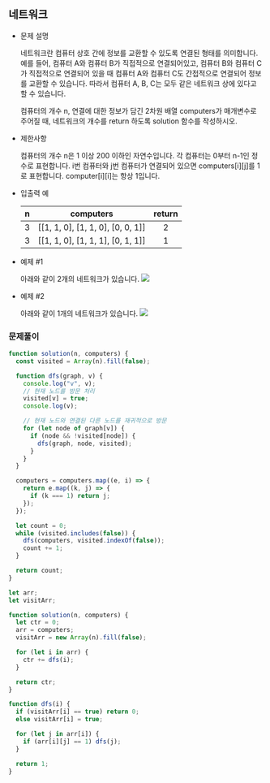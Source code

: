## 네트워크

- 문제 설명

  네트워크란 컴퓨터 상호 간에 정보를 교환할 수 있도록 연결된 형태를 의미합니다. 예를 들어, 컴퓨터 A와 컴퓨터 B가 직접적으로 연결되어있고, 컴퓨터 B와 컴퓨터 C가 직접적으로 연결되어 있을 때 컴퓨터 A와 컴퓨터 C도 간접적으로 연결되어 정보를 교환할 수 있습니다. 따라서 컴퓨터 A, B, C는 모두 같은 네트워크 상에 있다고 할 수 있습니다.

  컴퓨터의 개수 n, 연결에 대한 정보가 담긴 2차원 배열 computers가 매개변수로 주어질 때, 네트워크의 개수를 return 하도록 solution 함수를 작성하시오.

- 제한사항

  컴퓨터의 개수 n은 1 이상 200 이하인 자연수입니다.
  각 컴퓨터는 0부터 n-1인 정수로 표현합니다.
  i번 컴퓨터와 j번 컴퓨터가 연결되어 있으면 computers[i][j]를 1로 표현합니다.
  computer[i][i]는 항상 1입니다.

- 입출력 예

  |  n  |             computers             | return |
  | :-: | :-------------------------------: | :----: |
  |  3  | [[1, 1, 0], [1, 1, 0], [0, 0, 1]] |   2    |
  |  3  | [[1, 1, 0], [1, 1, 1], [0, 1, 1]] |   1    |

- 예제 #1

  아래와 같이 2개의 네트워크가 있습니다.
  ![](./img/net1.png)

- 예제 #2

  아래와 같이 1개의 네트워크가 있습니다.
  ![](./img/net2.png)

### 문제풀이

```jsx
function solution(n, computers) {
  const visited = Array(n).fill(false);

  function dfs(graph, v) {
    console.log("v", v);
    // 현재 노드를 방문 처리
    visited[v] = true;
    console.log(v);

    // 현재 노드와 연결된 다른 노드를 재귀적으로 방문
    for (let node of graph[v]) {
      if (node && !visited[node]) {
        dfs(graph, node, visited);
      }
    }
  }

  computers = computers.map((e, i) => {
    return e.map((k, j) => {
      if (k === 1) return j;
    });
  });

  let count = 0;
  while (visited.includes(false)) {
    dfs(computers, visited.indexOf(false));
    count += 1;
  }

  return count;
}
```

```jsx
let arr;
let visitArr;

function solution(n, computers) {
  let ctr = 0;
  arr = computers;
  visitArr = new Array(n).fill(false);

  for (let i in arr) {
    ctr += dfs(i);
  }

  return ctr;
}

function dfs(i) {
  if (visitArr[i] == true) return 0;
  else visitArr[i] = true;

  for (let j in arr[i]) {
    if (arr[i][j] == 1) dfs(j);
  }

  return 1;
}
```
